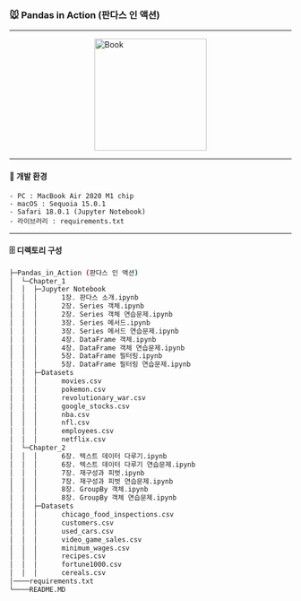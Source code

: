 ### 🐭 Pandas in Action (판다스 인 액션)

---
<img src="https://image.yes24.com/goods/112208378/XL.jpg" alt="Book" style="width: 200px; display: block; margin-left: auto; margin-right: auto;">

---
#### 🙈 개발 환경
	- PC : MacBook Air 2020 M1 chip
	- macOS : Sequoia 15.0.1
	- Safari 18.0.1 (Jupyter Notebook)
	- 라이브러리 : requirements.txt
---
#### 🗄️ 디렉토리 구성
```sh
├─Pandas_in_Action (판다스 인 액션)
│  └─Chapter_1
│  │  ├─Jupyter Notebook
│  │  │      1장. 판다스 소개.ipynb
│  │  │      2장. Series 객체.ipynb
│  │  │      2장. Series 객체 연습문제.ipynb
│  │  │      3장. Series 메서드.ipynb
│  │  │      3장. Series 메서드 연습문제.ipynb
│  │  │      4장. DataFrame 객체.ipynb
│  │  │      4장. DataFrame 객체 연습문제.ipynb
│  │  │      5장. DataFrame 필터링.ipynb
│  │  │      5장. DataFrame 필터링 연습문제.ipynb
│  │  ├─Datasets
│  │  │      movies.csv
│  │  │      pokemon.csv
│  │  │      revolutionary_war.csv
│  │  │      google_stocks.csv
│  │  │      nba.csv
│  │  │      nfl.csv
│  │  │      employees.csv
│  │  │      netflix.csv
│  └─Chapter_2
│  │  │      6장. 텍스트 데이터 다루기.ipynb
│  │  │      6장. 텍스트 데이터 다루기 연습문제.ipynb
│  │  │      7장. 재구성과 피벗.ipynb
│  │  │      7장. 재구성과 피벗 연습문제.ipynb
│  │  │      8장. GroupBy 객체.ipynb
│  │  │      8장. GroupBy 객체 연습문제.ipynb
│  │  ├─Datasets
│  │  │      chicago_food_inspections.csv
│  │  │      customers.csv
│  │  │      used_cars.csv
│  │  │      video_game_sales.csv
│  │  │      minimum_wages.csv
│  │  │      recipes.csv
│  │  │      fortune1000.csv
│  │  │      cereals.csv
│────requirements.txt
└────README.MD
```

